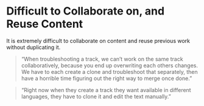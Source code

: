 # Difficult to Collaborate on, and Reuse Content

It is extremely difficult to collaborate on content and reuse previous work without duplicating it.

> “When troubleshooting a track, we can’t work on the same track collaboratively, because you end up overwriting each others changes.
> We have to each create a clone and troubleshoot that separately, then have a horrible time figuring out the right way to merge once done.”

> “Right now when they create a track they want available in different languages, they have to clone it and edit the text manually.”
